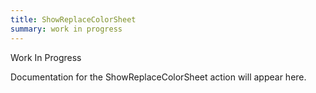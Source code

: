 ```yaml
---
title: ShowReplaceColorSheet
summary: work in progress
---
```


Work In Progress

Documentation for the ShowReplaceColorSheet action will appear here.